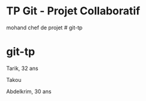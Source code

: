 ﻿# TP Git - Projet Collaboratif
mohand chef de projet # git-tp
# git-tp

Tarik, 32 ans

Takou

Abdelkrim, 30 ans
